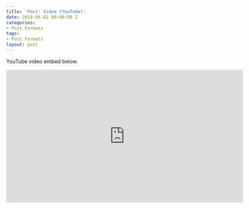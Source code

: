 ```yaml
---
title: 'Post: Video (YouTube)'
date: 2010-06-02 00:00:00 Z
categories:
- Post Formats
tags:
- Post Formats
layout: post
---
```


YouTube video embed below.

<iframe width="640" height="360" src="https://www.youtube-nocookie.com/embed/l2Of1-d5E5o?controls=0&amp;showinfo=0" frameborder="0" allowfullscreen></iframe>
